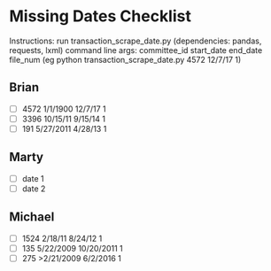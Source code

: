 # Missing Dates Checklist
Instructions: run transaction_scrape_date.py (dependencies: pandas, requests, lxml)
command line args: committee_id start_date end_date file_num (eg python transaction_scrape_date.py 4572 12/7/17 1)
## Brian
- [ ] 4572 1/1/1900 12/7/17 1
- [ ] 3396 10/15/11 9/15/14 1
- [ ] 191 5/27/2011 4/28/13 1

## Marty
- [ ] date 1
- [ ] date 2

## Michael
- [ ] 1524 2/18/11 8/24/12 1
- [ ] 135 5/22/2009 10/20/2011 1
- [ ] 275 >2/21/2009 6/2/2016 1
